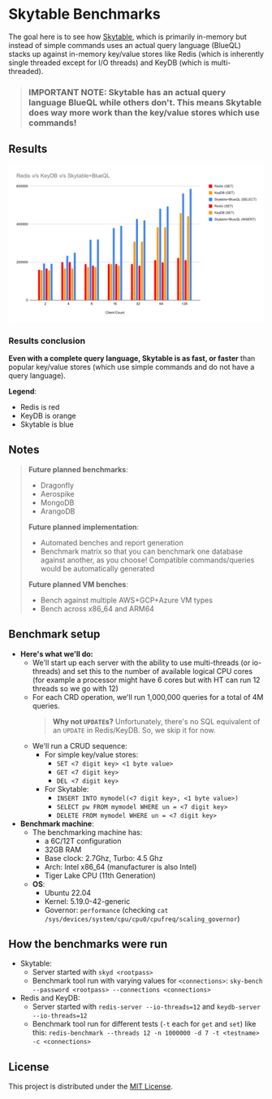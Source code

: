 # Skytable Benchmarks

The goal here is to see how [Skytable](https://github.com/skytable/skytable), which is primarily in-memory but instead of simple commands uses an actual query language (BlueQL) stacks up against in-memory key/value stores like Redis (which is inherently single threaded except for I/O threads) and KeyDB (which is multi-threaded).

> ### IMPORTANT NOTE: Skytable has an actual query language BlueQL while others don't. This means Skytable does way more work than the key/value stores which use commands!

## Results

![Benchmark graphs](./benches.svg)

### Results conclusion

**Even with a complete query language, Skytable is as fast, or faster** than popular key/value stores (which use simple commands and do not have a query language).

**Legend**:
- Redis is red
- KeyDB is orange
- Skytable is blue

## Notes

> **Future planned benchmarks**:
> - Dragonfly
> - Aerospike
> - MongoDB
> - ArangoDB
>
> **Future planned implementation**:
> - Automated benches and report generation
> - Benchmark matrix so that you can benchmark one database against another, as you choose! Compatible commands/queries would be automatically generated
>
> **Future planned VM benches**:
> - Bench against multiple AWS+GCP+Azure VM types
> - Bench across x86_64 and ARM64

## Benchmark setup

- **Here's what we'll do:**
  - We'll start up each server with the ability to use multi-threads (or io-threads) and set this to the number of available logical CPU cores (for example a processor might have 6 cores but with HT can run 12 threads so we go with 12)
  - For each CRD operation, we'll run 1,000,000 queries for a total of 4M queries.
    > **Why not `UPDATE`s?** Unfortunately, there's no SQL equivalent of an `UPDATE` in Redis/KeyDB. So, we skip it for now.
  - We'll run a CRUD sequence:
    - For simple key/value stores:
      - `SET <7 digit key> <1 byte value>`
      - `GET <7 digit key>`
      - `DEL <7 digit key>`
    - For Skytable:
      - `INSERT INTO mymodel(<7 digit key>, <1 byte value>)`
      - `SELECT pw FROM mymodel WHERE un = <7 digit key>`
      - `DELETE FROM mymodel WHERE un = <7 digit key>`
- **Benchmark machine**:
  - The benchmarking machine has:
    - a 6C/12T configuration
    - 32GB RAM
    - Base clock: 2.7Ghz, Turbo: 4.5 Ghz
    - Arch: Intel x86_64 (manufacturer is also Intel)
    - Tiger Lake CPU (11th Generation)
  - **OS**:
    - Ubuntu 22.04
    - Kernel: 5.19.0-42-generic
    - Governor: `performance` (checking `cat /sys/devices/system/cpu/cpu0/cpufreq/scaling_governor`)

## How the benchmarks were run

- Skytable:
  - Server started with `skyd <rootpass>`
  - Benchmark tool run with varying values for `<connections>`: `sky-bench --password <rootpass> --connections <connections>`
- Redis and KeyDB:
  - Server started with `redis-server --io-threads=12` and `keydb-server --io-threads=12`
  - Benchmark tool run for different tests (`-t` each for `get` and `set`) like this: `redis-benchmark --threads 12 -n 1000000 -d 7 -t <testname> -c <connections>`

## License

This project is distributed under the [MIT License](/LICENSE).